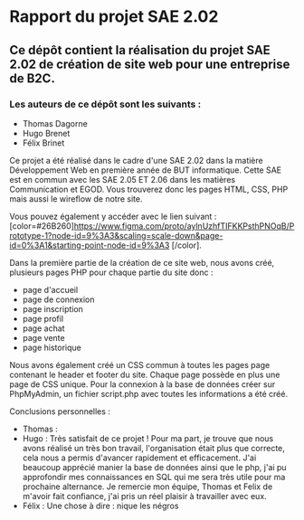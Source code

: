 # Rapport du projet SAE 2.02

## Ce dépôt contient la réalisation du projet SAE 2.02 de création de site web pour une entreprise de B2C.
### Les auteurs de ce dépôt sont les suivants :
* Thomas Dagorne
* Hugo Brenet
* Félix Brinet

<p> Ce projet a été réalisé dans le cadre d'une SAE 2.02 dans la matière Développement Web en première année de BUT informatique. 
Cette SAE est en commun avec les SAE 2.05 ET 2.06 dans les matières Communication et EGOD. Vous trouverez donc les pages HTML, CSS, PHP mais aussi le wireflow de notre site.<p>

Vous pouvez également y accéder avec le lien suivant : [color=#26B260]https://www.figma.com/proto/aylnUzhfTIFKKPsthPNOqB/Prototype-1?node-id=9%3A3&scaling=scale-down&page-id=0%3A1&starting-point-node-id=9%3A3 [/color].

Dans la première partie de la création de ce site web, nous avons créé, plusieurs pages PHP pour chaque partie du site donc : 
- page d'accueil
- page de connexion
- page inscription
- page profil
- page achat
- page vente
- page historique

Nous avons également créé un CSS commun à toutes les pages page contenant le header et footer du site. Chaque page possède en plus une page de CSS unique. 
Pour la connexion à la base de données créer sur PhpMyAdmin, un fichier script.php avec toutes les informations a été créé.



Conclusions personnelles :

- Thomas :
- Hugo   : Très satisfait de ce projet ! Pour ma part, je trouve que nous avons réalisé un très bon travail, l'organisation était plus que correcte, cela nous a permis d'avancer rapidement et efficacement. J'ai beaucoup apprécié manier la base de données ainsi que le php, j'ai pu approfondir mes connaissances en SQL qui me sera très utile pour ma prochaine alternance. Je remercie mon équipe, Thomas et Felix de m'avoir fait confiance, j'ai pris un réel plaisir à travailler avec eux.
- Félix  : Une chose à dire : nique les négros

